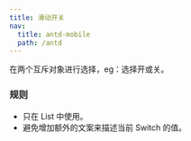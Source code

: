 ```yaml
---
title: 滑动开关
nav:
  title: antd-mobile
  path: /antd
---
```


在两个互斥对象进行选择，eg：选择开或关。

### 规则
- 只在 List 中使用。
- 避免增加额外的文案来描述当前 Switch 的值。


<code src="./demo/basic.tsx" />

<API/>
